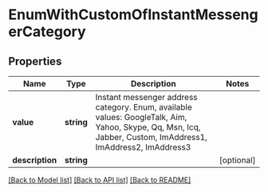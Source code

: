 # EnumWithCustomOfInstantMessengerCategory

## Properties
Name | Type | Description | Notes
------------ | ------------- | ------------- | -------------
**value** | **string** | Instant messenger address category. Enum, available values: GoogleTalk, Aim, Yahoo, Skype, Qq, Msn, Icq, Jabber, Custom, ImAddress1, ImAddress2, ImAddress3 | 
**description** | **string** |  | [optional] 



[[Back to Model list]](README.md#documentation-for-models) [[Back to API list]](README.md#documentation-for-api-endpoints) [[Back to README]](README.md)



